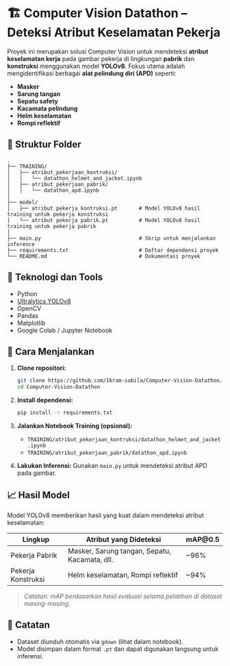 # 🏗️ Computer Vision Datathon – Deteksi Atribut Keselamatan Pekerja

Proyek ini merupakan solusi Computer Vision untuk mendeteksi **atribut keselamatan kerja** pada gambar pekerja di lingkungan **pabrik** dan **konstruksi** menggunakan model **YOLOv8**. Fokus utama adalah mengidentifikasi berbagai **alat pelindung diri (APD)** seperti:

* **Masker**
* **Sarung tangan**
* **Sepatu safety**
* **Kacamata pelindung**
* **Helm keselamatan**
* **Rompi reflektif**

## 📁 Struktur Folder

```
.
├── TRAINING/
│   ├── atribut_pekerjaan_kontruksi/
│   │   └── datathon_helmet_and_jacket.ipynb
│   ├── atribut_pekerjaan_pabrik/
│   │   └── datathon_apd.ipynb
│
├── model/
│   ├── atribut pekerja kontruksi.pt       # Model YOLOv8 hasil training untuk pekerja konstruksi
│   └── atribut pekerja pabrik.pt          # Model YOLOv8 hasil training untuk pekerja pabrik
│
├── main.py                                # Skrip untuk menjalankan inference
├── requirements.txt                       # Daftar dependensi proyek
└── README.md                              # Dokumentasi proyek
```

## 🚀 Teknologi dan Tools

* Python
* [Ultralytics YOLOv8](https://github.com/ultralytics/ultralytics)
* OpenCV
* Pandas
* Matplotlib
* Google Colab / Jupyter Notebook

## 📌 Cara Menjalankan

1. **Clone repositori:**

   ```bash
   git clone https://github.com/Ikram-sabila/Computer-Vision-Datathon.git
   cd Computer-Vision-Datathon
   ```

2. **Install dependensi:**

   ```bash
   pip install -r requirements.txt
   ```

3. **Jalankan Notebook Training (opsional):**

   * `TRAINING/atribut_pekerjaan_kontruksi/datathon_helmet_and_jacket.ipynb`
   * `TRAINING/atribut_pekerjaan_pabrik/datathon_apd.ipynb`

4. **Lakukan Inferensi:**
   Gunakan `main.py` untuk mendeteksi atribut APD pada gambar.

## 📈 Hasil Model

Model YOLOv8 memberikan hasil yang kuat dalam mendeteksi atribut keselamatan:

| Lingkup            | Atribut yang Dideteksi                        | mAP\@0.5 |
| ------------------ | --------------------------------------------- | -------- |
| Pekerja Pabrik     | Masker, Sarung tangan, Sepatu, Kacamata, dll. | \~96%    |
| Pekerja Konstruksi | Helm keselamatan, Rompi reflektif             | \~94%    |

> *Catatan: mAP berdasarkan hasil evaluasi selama pelatihan di dataset masing-masing.*

## 📌 Catatan

* Dataset diunduh otomatis via `gdown` (lihat dalam notebook).
* Model disimpan dalam format `.pt` dan dapat digunakan langsung untuk inferensi.

